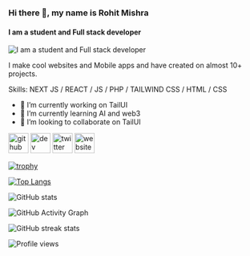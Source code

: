 ### Hi there 👋, my name is Rohit Mishra
#### I am a student and Full stack developer
![I am a student and Full stack developer](https://arturssmirnovs.github.io/github-profile-readme-generator/images/banner.png)

I make cool websites and Mobile apps and have created on almost 10+ projects.

Skills: NEXT JS / REACT / JS / PHP / TAILWIND CSS / HTML / CSS

- 🔭 I’m currently working on TailUI 
- 🌱 I’m currently learning AI and web3 
- 👯 I’m looking to collaborate on TailUI 


[<img src='https://cdn.jsdelivr.net/npm/simple-icons@3.0.1/icons/github.svg' alt='github' height='40'>](https://github.com/rohitmra)  [<img src='https://cdn.jsdelivr.net/npm/simple-icons@3.0.1/icons/hashnode.svg' alt='dev' height='40'>](rohitmishra)  [<img src='https://cdn.jsdelivr.net/npm/simple-icons@3.0.1/icons/twitter.svg' alt='twitter' height='40'>](https://twitter.com/rohit_mishra__)  [<img src='https://cdn.jsdelivr.net/npm/simple-icons@3.0.1/icons/icloud.svg' alt='website' height='40'>](ekzamer.com)  

[![trophy](https://github-profile-trophy.vercel.app/?username=rohitmra)](https://github.com/ryo-ma/github-profile-trophy)

[![Top Langs](https://github-readme-stats.vercel.app/api/top-langs/?username=rohitmra)](https://github.com/anuraghazra/github-readme-stats)

![GitHub stats](https://github-readme-stats.vercel.app/api?username=rohitmra&show_icons=true&count_private=true)  

![GitHub Activity Graph](https://activity-graph.herokuapp.com/graph?username=rohitmra)  

![GitHub streak stats](https://github-readme-streak-stats.herokuapp.com/?user=rohitmra)  

![Profile views](https://gpvc.arturio.dev/rohitmra)  
